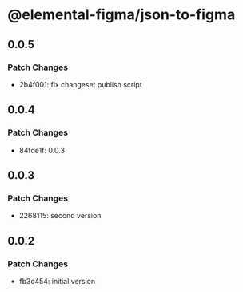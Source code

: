# @elemental-figma/json-to-figma

## 0.0.5

### Patch Changes

- 2b4f001: fix changeset publish script

## 0.0.4

### Patch Changes

- 84fde1f: 0.0.3

## 0.0.3

### Patch Changes

- 2268115: second version

## 0.0.2

### Patch Changes

- fb3c454: initial version
